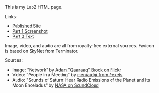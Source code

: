 This is my Lab2 HTML page.

Links:
* [Published Site](https://edeolive.github.io/Lab2/)
* [Part 1 Screenshot](screenshots/Screenshot%202021-10-02%20220337.png)
* [Part 2 Text](./part2.txt)

Image, video, and audio are all from royalty-free external sources.
Favicon is based on SkyNet from Terminator.

Sources:
* Image: "Network" by [Adam "Qaanaaq" Brock on Flickr](https://www.flickr.com/photos/22555876@N00)
* Video: "People in a Meeting" by [mentatdgt from Pexels](https://www.pexels.com/video/people-in-a-meeting-1292738/)
* Audio: "Sounds of Saturn: Hear Radio Emissions of the Planet and Its Moon Enceladus" by [NASA on SoundCloud](https://soundcloud.com/nasa) 